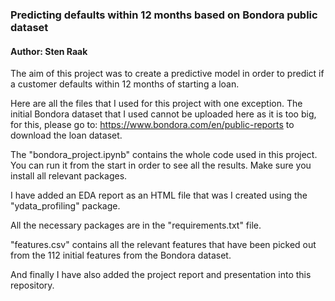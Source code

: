 ### Predicting defaults within 12 months based on Bondora public dataset
#### Author: Sten Raak

The aim of this project was to create a predictive model in order to predict if a customer defaults within 12 months of starting a loan.

Here are all the files that I used for this project with one exception.
The initial Bondora dataset that I used cannot be uploaded here as it is too big, for this, please go to: https://www.bondora.com/en/public-reports to download the loan dataset.

The "bondora_project.ipynb" contains the whole code used in this project. You can run it from the start in order to see all the results. Make sure you install all relevant packages.

I have added an EDA report as an HTML file that was I created using the "ydata_profiling" package.

All the necessary packages are in the "requirements.txt" file.

"features.csv" contains all the relevant features that have been picked out from the 112 initial features from the Bondora dataset.

And finally I have also added the project report and presentation into this repository.



